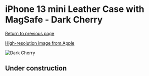 # iPhone 13 mini Leather Case with MagSafe - Dark Cherry

[Return to previous page](/iphone_13)

[High-resolution image from Apple](https://store.storeimages.cdn-apple.com/8756/as-images.apple.com/is/MM0G3?wid=4500&hei=4500&fmt=png)

<div style="width: 500px"><img src="/everyphone/MM0G3.png" alt="Dark Cherry"></div>

## Under construction
